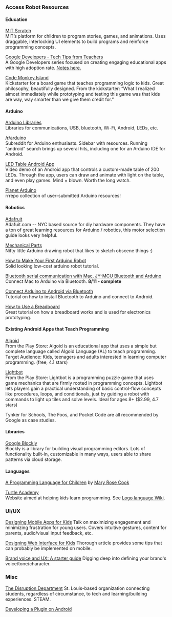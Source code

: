 ### Access Robot Resources

#### Education
[MIT Scratch](https://scratch.mit.edu/)  
MIT’s platform for children to program stories, games, and animations. Uses draggable, interlocking UI elements to build programs and reinforce programming concepts.

[Google Developers - Tech Tips from Teachers](https://www.youtube.com/playlist?list=PLOU2XLYxmsIIn9zepP_JLwNkvqYzpfieY&linkId=16083062)  
A Google Developers series focused on creating engaging educational apps with high adoption rate. [Notes here.](https://docs.google.com/document/d/1GZiQAts0ZmNQP68x3nVFk0nu5dFuW5jYiSJ15epoAGY/edit?usp=sharing)  

[Code Monkey Island](https://www.google.com/url?q=https%3A%2F%2Fwww.kickstarter.com%2Fprojects%2Frajsidhu%2Fcode-monkey-island-making-programming-childs-play%2Fdescription&sa=D&sntz=1&usg=AFQjCNFATqbBYIiHClCooDYwtRR4c7VzXQ)  
Kickstarter for a board game that teaches programming logic to kids. Great philosophy, beautifully designed. From the kickstarter: “What I realized almost immediately while prototyping and testing this game was that kids are way, way smarter than we give them credit for.”

#### Arduino
[Arduino Libraries](https://www.google.com/url?q=https%3A%2F%2Fwww.arduino.cc%2Fen%2FReference%2FLibraries&sa=D&sntz=1&usg=AFQjCNFyCF8uTngF5r1Dmuw2O4fyFMtn8Q)  
Libraries for communications, USB, bluetooth, Wi-Fi, Android, LEDs, etc.

[/r/arduino](http://www.reddit.com/r/arduino)  
Subreddit for Arduino enthusiasts. Sidebar with resources. Running “android” search brings up several hits, including one for an Arduino IDE for Android.

[LED Table Android App](https://www.youtube.com/watch?v=jbykUD1YC7M)  
Video demo of an Android app that controls a custom-made table of 200 LEDs. Through the app, users can draw and animate with light on the table, and even play games. Mind = blown. Worth the long watch.

[Planet Arduino](https://rrrepo.co/repo/PlanetArduino)  
rrrepo collection of user-submitted Arduino resources!

#### Robotics

[Adafruit](https://learn.adafruit.com/adafruit-motor-selection-guide)  
Adafuit.com -- NYC based source for diy hardware components. They have a ton of great learning resources for Arduino / robotics, this motor selection guide looks very helpful.

[Mechanical Parts](https://vimeo.com/78771257)  
Nifty little Arduino drawing robot that likes to sketch obscene things :)

[How to Make Your First Arduino Robot](http://www.foxytronics.com/learn/robots/how-to-make-your-first-arduino-robot/parts)  
Solid looking low-cost arduino robot tutorial.

[Bluetooth serial communication with Mac, JY-MCU Bluetooth and Arduino](https://decyborg.wordpress.com/2013/09/08/bluetooth-serial-communication-with-arduino-jy-mcu-bluetooth-and-macbook-pro/)  
Connect Mac to Arduino via Bluetooth. **8/11 - complete**

[Connect Arduino to Android via Bluetooth](http://www.instructables.com/id/Connect-Arduino-Uno-to-Android-via-Bluetooth/?ALLSTEPS)  
Tutorial on how to install Bluetooth to Arduino and connect to Android.

[How to Use a Breadboard](https://learn.sparkfun.com/tutorials/how-to-use-a-breadboard/anatomy-of-a-breadboard)  
Great tutorial on how a breadboard works and is used for electronics prototyping.

#### Existing Android Apps that Teach Programming

[Algoid](https://play.google.com/store/apps/details?id=fr.cyann.algoid&hl=en)  
From the Play Store: Algoid is an educational app that uses a simple but complete language called Algoid Language (AL) to teach programming. Target Audience: Kids, teenagers and adults interested in learning computer programming. (free, 4.1 stars)

[Lightbot](https://play.google.com/store/apps/details?id=com.lightbot.lightbot&hl=en)  
From the Play Store: Lightbot is a programming puzzle game that uses game mechanics that are firmly rooted in programming concepts. Lightbot lets players gain a practical understanding of basic control-flow concepts like procedures, loops, and conditionals, just by guiding a robot with commands to light up tiles and solve levels. Ideal for ages 8+ ($2.99, 4.7 stars)

Tynker for Schools, The Foos, and Pocket Code are all recommended by Google as case studies.

#### Libraries

[Google Blockly](https://developers.google.com/blockly/)  
Blockly is a library for building visual programming editors. Lots of functionality built-in, customizable in many ways, users able to share patterns via cloud storage.

#### Languages
[A Programming Language for Children](https://www.youtube.com/watch?v=qDZ5Ku6whi0) by [Mary Rose Cook](http://maryrosecook.com/)

[Turtle Academy](https://turtleacademy.com/learn.php)  
Website aimed at helping kids learn programming. See [Logo language Wiki](https://en.wikipedia.org/wiki/Logo_(programming_language)).

### UI/UX

[Designing Mobile Apps for Kids](https://realm.io/news/altconf-kathryn-rotondo-designing-mobile-apps-for-kids/)
Talk on maximizing engagement and minimizing frustration for young users. Covers intuitive gestures, content for parents, audio/visual input feedback, etc.

[Designing Web Interface for Kids](http://www.uxhandy.com/user-experience/designing-web-interfaces-for-kids/)
Thorough article provides some tips that can probably be implemented on mobile.

[Brand voice and UX: A starter guide](https://medium.com/@InVisionApp/brand-voice-and-ux-a-starter-guide-84009692c1c4?ref=uxhandy)
Digging deep into defining your brand's voice/tone/character.

### Misc

[The Disruption Department](http://thedisruptiondepartment.org/)
St. Louis-based organization connecting students, regardless of circumstance, to tech and learning/building experiences. STEAM.

[Developing a Plugin on Android](http://cordova.apache.org/docs/en/2.4.0/guide_plugin-development_android_index.md.html#Developing%20a%20Plugin%20on%20Android)
